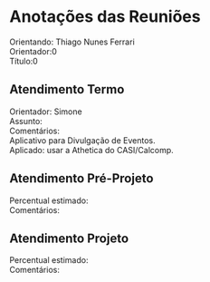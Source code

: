 # Anotações das Reuniões

Orientando: Thiago Nunes Ferrari  
Orientador:0  
Título:0

## Atendimento Termo

Orientador: Simone  
Assunto:  
Comentários:  
Aplicativo para Divulgação de Eventos.  
Aplicado: usar a Athetica do CASI/Calcomp.  

## Atendimento Pré-Projeto

Percentual estimado:  
Comentários:  

## Atendimento Projeto

Percentual estimado:  
Comentários:  
